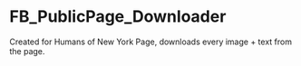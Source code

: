 # FB_PublicPage_Downloader
Created for Humans of New York Page, downloads every image + text from the page.
